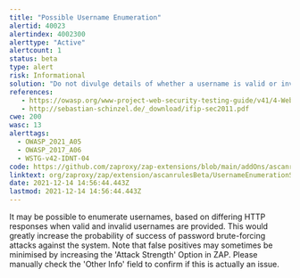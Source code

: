 ```yaml
---
title: "Possible Username Enumeration"
alertid: 40023
alertindex: 4002300
alerttype: "Active"
alertcount: 1
status: beta
type: alert
risk: Informational
solution: "Do not divulge details of whether a username is valid or invalid. In particular, for unsuccessful login attempts, do not differentiate between an invalid user and an invalid password in the error message, page title, page contents, HTTP headers, or redirection logic."
references:
   - https://owasp.org/www-project-web-security-testing-guide/v41/4-Web_Application_Security_Testing/03-Identity_Management_Testing/04-Testing_for_Account_Enumeration_and_Guessable_User_Account.html
   - http://sebastian-schinzel.de/_download/ifip-sec2011.pdf
cwe: 200
wasc: 13
alerttags: 
  - OWASP_2021_A05
  - OWASP_2017_A06
  - WSTG-v42-IDNT-04
code: https://github.com/zaproxy/zap-extensions/blob/main/addOns/ascanrulesBeta/src/main/java/org/zaproxy/zap/extension/ascanrulesBeta/UsernameEnumerationScanRule.java
linktext: org/zaproxy/zap/extension/ascanrulesBeta/UsernameEnumerationScanRule.java
date: 2021-12-14 14:56:44.443Z
lastmod: 2021-12-14 14:56:44.443Z
---
```

It may be possible to enumerate usernames, based on differing HTTP responses when valid and invalid usernames are provided. This would greatly increase the probability of success of password brute-forcing attacks against the system. Note that false positives may sometimes be minimised by increasing the 'Attack Strength' Option in ZAP.  Please manually check the 'Other Info' field to confirm if this is actually an issue. 
